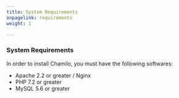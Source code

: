 ```yaml
---
title: System Requirements
onpagelink: requirements
weight: 1

---
```


### **System Requirements**

In order to install Chamilo, you must have the following softwares:

- Apache 2.2 or greater / Nginx
- PHP 7.2 or greater
- MySQL 5.6 or greater
 
